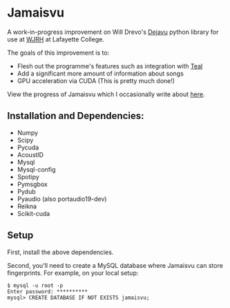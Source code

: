 Jamaisvu
==========

A work-in-progress improvement on Will Drevo's [Dejavu](https://github.com/worldveil/dejavu) python library for use at [WJRH](http://wjrh.org) at Lafayette College.

The goals of this improvement is to:
- Flesh out the programme's features such as integration with [Teal](https://github.com/wjrh/Teal)
- Add a significant more amount of information about songs
- GPU acceleration via CUDA (This is pretty much done!)

View the progress of Jamaisvu which I occasionally write about [here](http://clement.nyc).

## Installation and Dependencies:

- Numpy
- Scipy
- Pycuda
- AcoustID
- Mysql
- Mysql-config
- Spotipy
- Pymsgbox
- Pydub
- Pyaudio (also portaudio19-dev)
- Reikna
- Scikit-cuda

## Setup

First, install the above dependencies.

Second, you'll need to create a MySQL database where Jamaisvu can store fingerprints. For example, on your local setup:

	$ mysql -u root -p
	Enter password: **********
	mysql> CREATE DATABASE IF NOT EXISTS jamaisvu;
